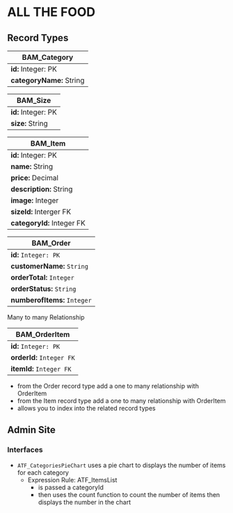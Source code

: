 # ALL THE FOOD

## Record Types


| BAM_Category            |
| ----------------------- |
| **id:** Integer: PK     |
| **categoryName:** String|


|      BAM_Size           |
| -------------------     |
| **id:** Integer: PK     |
| **size:** String        |


|      BAM_Item             |
| ------------------------- |
| **id:** Integer: PK       |
| **name:** String          |
| **price:** Decimal        |
| **description:** String   |
| **image:** Integer        |
| **sizeId:** Interger FK   |
| **categoryId:** Integer FK|

|      BAM_Order              |
| --------------------------- |
| **id:** `Integer: PK`       |
| **customerName:** `String`  |
| **orderTotal:** `Integer`   |
| **orderStatus:** `String`   |
| **numberofItems:** `Integer`|


Many to many Relationship

|      BAM_OrderItem        |
| ------------------------- |
| **id:** `Integer: PK`       |
| **orderId:** `Integer FK`   |
| **itemId:** `Integer FK`    |

- from the Order record type add a one to many relationship with OrderItem
- from the Item record type add a one to many relationship with OrderItem
- allows you to index into the related record types


## Admin Site
### Interfaces
- `ATF_CategoriesPieChart` uses a pie chart to displays the number of items for each category
    - Expression Rule: ATF_ItemsList
        - is passed a categoryId
        - then uses the count function to count the number of items then displays the number in the chart

